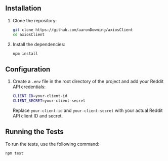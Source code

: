 ## Installation

1. Clone the repository:

    ```sh
    git clone https://github.com/aaronDowning/axiosClient
    cd axiosClient
    ```

2. Install the dependencies:

    ```sh
    npm install
    ```

## Configuration

1. Create a `.env` file in the root directory of the project and add your Reddit API credentials:

    ```sh
    CLIENT_ID=your-client-id
    CLIENT_SECRET=your-client-secret
    ```

    Replace `your-client-id` and `your-client-secret` with your actual Reddit API client ID and secret.

## Running the Tests

To run the tests, use the following command:

```sh
npm test